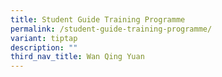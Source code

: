 ```yaml
---
title: Student Guide Training Programme
permalink: /student-guide-training-programme/
variant: tiptap
description: ""
third_nav_title: Wan Qing Yuan
---
```

